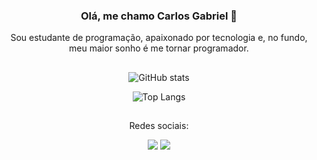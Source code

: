 <div align="center">

### Olá, me chamo Carlos Gabriel 👋<br/>
Sou estudante de programação, apaixonado por tecnologia e, no fundo, meu maior sonho é me tornar programador.

##

![GitHub stats](https://github-readme-stats.vercel.app/api?username=carlsgabriel&show_icons=true&theme=vision-friendly-dark)

![Top Langs](https://github-readme-stats.vercel.app/api/top-langs/?username=carlsgabriel&layout=compact&theme=vision-friendly-dark)

##

Redes sociais:
<div> 
  <a href="https://www.linkedin.com/in/carlos-gabriel-539302315/" target="_blank"><img src="https://img.shields.io/badge/-LinkedIn-%230077B5?style=for-the-badge&logo=linkedin&logoColor=white" target="_blank"></a> 
  <a href="mailto:gomescarlosleite@gmail.com"><img src="https://img.shields.io/badge/-Gmail-%23333?style=for-the-badge&logo=gmail&logoColor=white" target="_blank"></a>
</div>

</div>

